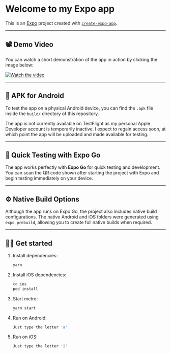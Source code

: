 # Welcome to my Expo app

This is an [Expo](https://expo.dev) project created with [`create-expo-app`](https://www.npmjs.com/package/create-expo-app).

---

## 📽 Demo Video

You can watch a short demonstration of the app in action by clicking the image below:

[![Watch the video](https://img.youtube.com/vi/39MPfqDhghQ/0.jpg)](https://youtu.be/39MPfqDhghQ)

---

## 📱 APK for Android

To test the app on a physical Android device, you can find the `.apk` file inside the `build/` directory of this repository.

The app is not currently available on TestFlight as my personal Apple Developer account is temporarily inactive. I expect to regain access soon, at which point the app will be uploaded and made available for testing.

---

## 🚀 Quick Testing with Expo Go

The app works perfectly with **Expo Go** for quick testing and development. You can scan the QR code shown after starting the project with Expo and begin testing immediately on your device.

---

## ⚙️ Native Build Options

Although the app runs on Expo Go, the project also includes native build configurations. The native Android and iOS folders were generated using `expo prebuild`, allowing you to create full native builds when required.

---

## 🧑‍💻 Get started

1. Install dependencies:

   ```bash
   yarn

2. Install iOS dependencies:

   ```bash
   cd ios
   pod install

3. Start metro:
   ```bash
   yarn start

4. Run on Android:
   ```bash
   Just type the letter 'a'

5. Run on iOS:
   ```bash
   Just type the letter 'i'
